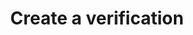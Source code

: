 ---
title: Create a verification
api:
  file: api.json
  operationId: create-a-verification
hidden: false
---
